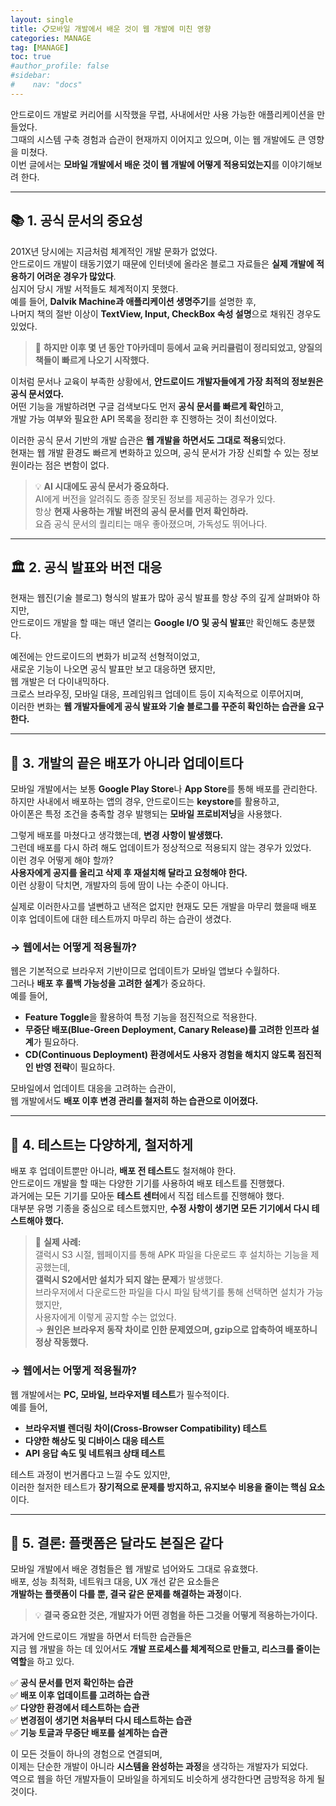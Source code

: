 ```yaml
---
layout: single
title: 📋모바일 개발에서 배운 것이 웹 개발에 미친 영향
categories: MANAGE
tag: [MANAGE]
toc: true
#author_profile: false
#sidebar:
#    nav: "docs"
---
```



안드로이드 개발로 커리어를 시작했을 무렵, 사내에서만 사용 가능한 애플리케이션을 만들었다.  
그때의 시스템 구축 경험과 습관이 현재까지 이어지고 있으며, 이는 웹 개발에도 큰 영향을 미쳤다.  
이번 글에서는 **모바일 개발에서 배운 것이 웹 개발에 어떻게 적용되었는지**를 이야기해보려 한다.

---

## 📚 1. 공식 문서의 중요성

201X년 당시에는 지금처럼 체계적인 개발 문화가 없었다.  
안드로이드 개발이 태동기였기 때문에 인터넷에 올라온 블로그 자료들은 **실제 개발에 적용하기 어려운 경우가 많았다**.  
심지어 당시 개발 서적들도 체계적이지 못했다.  
예를 들어, **Dalvik Machine과 애플리케이션 생명주기**를 설명한 후,  
나머지 책의 절반 이상이 **TextView, Input, CheckBox 속성 설명**으로 채워진 경우도 있었다.

> 📌 **하지만 이후 몇 년 동안 T아카데미 등에서 교육 커리큘럼이 정리되었고, 양질의 책들이 빠르게 나오기 시작했다.**

이처럼 문서나 교육이 부족한 상황에서, **안드로이드 개발자들에게 가장 최적의 정보원은 공식 문서였다.**  
어떤 기능을 개발하려면 구글 검색보다도 먼저 **공식 문서를 빠르게 확인**하고,  
개발 가능 여부와 필요한 API 목록을 정리한 후 진행하는 것이 최선이었다.

이러한 공식 문서 기반의 개발 습관은 **웹 개발을 하면서도 그대로 적용**되었다.  
현재는 웹 개발 환경도 빠르게 변화하고 있으며, 공식 문서가 가장 신뢰할 수 있는 정보원이라는 점은 변함이 없다.

> 💡 **AI 시대에도 공식 문서가 중요하다.**  
> AI에게 버전을 알려줘도 종종 잘못된 정보를 제공하는 경우가 있다.  
> 항상 **현재 사용하는 개발 버전의 공식 문서를 먼저 확인하라.**  
> 요즘 공식 문서의 퀄리티는 매우 좋아졌으며, 가독성도 뛰어나다.

---

## 🏛 2. 공식 발표와 버전 대응

현재는 웹진(기술 블로그) 형식의 발표가 많아 공식 발표를 항상 주의 깊게 살펴봐야 하지만,  
안드로이드 개발을 할 때는 매년 열리는 **Google I/O 및 공식 발표**만 확인해도 충분했다.

예전에는 안드로이드의 변화가 비교적 선형적이었고,  
새로운 기능이 나오면 공식 발표만 보고 대응하면 됐지만,  
웹 개발은 더 다이내믹하다.  
크로스 브라우징, 모바일 대응, 프레임워크 업데이트 등이 지속적으로 이루어지며,  
이러한 변화는 **웹 개발자들에게 공식 발표와 기술 블로그를 꾸준히 확인하는 습관을 요구한다.**

---

## 🚀 3. 개발의 끝은 배포가 아니라 업데이트다

모바일 개발에서는 보통 **Google Play Store**나 **App Store**를 통해 배포를 관리한다.  
하지만 사내에서 배포하는 앱의 경우, 안드로이드는 **keystore**를 활용하고,  
아이폰은 특정 조건을 충족할 경우 발행되는 **모바일 프로비저닝**을 사용했다.

그렇게 배포를 마쳤다고 생각했는데, **변경 사항이 발생했다.**  
그런데 배포를 다시 하려 해도 업데이트가 정상적으로 적용되지 않는 경우가 있었다.  
이런 경우 어떻게 해야 할까?  
**사용자에게 공지를 올리고 삭제 후 재설치해 달라고 요청해야 한다.**  
이런 상황이 닥치면, 개발자의 등에 땀이 나는 수준이 아니다.

실제로 이러한사고를 낼뻔하고 낸적은 없지만 현재도 모든 개발을 마무리 했을때 배포 이후 업데이트에 대한 테스트까지 마무리 하는 습관이 생겼다.
### → 웹에서는 어떻게 적용될까?
웹은 기본적으로 브라우저 기반이므로 업데이트가 모바일 앱보다 수월하다.  
그러나 **배포 후 롤백 가능성을 고려한 설계**가 중요하다.  
예를 들어,
- **Feature Toggle**을 활용하여 특정 기능을 점진적으로 적용한다.
- **무중단 배포(Blue-Green Deployment, Canary Release)를 고려한 인프라 설계**가 필요하다.
- **CD(Continuous Deployment) 환경에서도 사용자 경험을 해치지 않도록 점진적인 반영 전략**이 필요하다.

모바일에서 업데이트 대응을 고려하는 습관이,  
웹 개발에서도 **배포 이후 변경 관리를 철저히 하는 습관으로 이어졌다.**

---

## 🧪 4. 테스트는 다양하게, 철저하게

배포 후 업데이트뿐만 아니라, **배포 전 테스트**도 철저해야 한다.  
안드로이드 개발을 할 때는 다양한 기기를 사용하여 배포 테스트를 진행했다.  
과거에는 모든 기기를 모아둔 **테스트 센터**에서 직접 테스트를 진행해야 했다.  
대부분 유명 기종을 중심으로 테스트했지만, **수정 사항이 생기면 모든 기기에서 다시 테스트해야 했다.**

> 📌 **실제 사례:**  
> 갤럭시 S3 시절, 웹페이지를 통해 APK 파일을 다운로드 후 설치하는 기능을 제공했는데,  
> **갤럭시 S2에서만 설치가 되지 않는 문제**가 발생했다.  
> 브라우저에서 다운로드한 파일을 다시 파일 탐색기를 통해 선택하면 설치가 가능했지만,  
> 사용자에게 이렇게 공지할 수는 없었다.  
> → **원인은 브라우저 동작 차이로 인한 문제였으며, gzip으로 압축하여 배포하니 정상 작동했다.**

### → 웹에서는 어떻게 적용될까?
웹 개발에서는 **PC, 모바일, 브라우저별 테스트**가 필수적이다.  
예를 들어,
- **브라우저별 렌더링 차이(Cross-Browser Compatibility) 테스트**
- **다양한 해상도 및 디바이스 대응 테스트**
- **API 응답 속도 및 네트워크 상태 테스트**

테스트 과정이 번거롭다고 느낄 수도 있지만,  
이러한 철저한 테스트가 **장기적으로 문제를 방지하고, 유지보수 비용을 줄이는 핵심 요소**이다.

---

## 🎯 5. 결론: 플랫폼은 달라도 본질은 같다

모바일 개발에서 배운 경험들은 웹 개발로 넘어와도 그대로 유효했다.  
배포, 성능 최적화, 네트워크 대응, UX 개선 같은 요소들은  
**개발하는 플랫폼이 다를 뿐, 결국 같은 문제를 해결하는 과정**이다.

> 💡 **결국 중요한 것은, 개발자가 어떤 경험을 하든 그것을 어떻게 적용하는가이다.**

과거에 안드로이드 개발을 하면서 터득한 습관들은  
지금 웹 개발을 하는 데 있어서도 **개발 프로세스를 체계적으로 만들고, 리스크를 줄이는 역할**을 하고 있다.

✅ **공식 문서를 먼저 확인하는 습관**  
✅ **배포 이후 업데이트를 고려하는 습관**  
✅ **다양한 환경에서 테스트하는 습관**  
✅ **변경점이 생기면 처음부터 다시 테스트하는 습관**  
✅ **기능 토글과 무중단 배포를 설계하는 습관**

이 모든 것들이 하나의 경험으로 연결되며,  
이제는 단순한 개발이 아니라 **시스템을 완성하는 과정**을 생각하는 개발자가 되었다.  
역으로 웹을 하던 개발자들이 모바일을 하게되도 비슷하게 생각한다면 금방적응 하게 될 것이다. 
